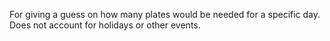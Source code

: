 For giving a guess on how many plates would be needed for a specific day. Does not account for holidays or other events.